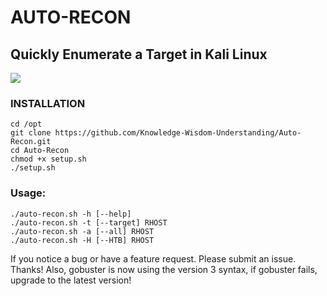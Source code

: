 # AUTO-RECON
## Quickly Enumerate a Target in Kali Linux

<img src="https://github.com/Knowledge-Wisdom-Understanding/Auto-Recon/blob/master/autorecon4.gif" />

### INSTALLATION
```
cd /opt
git clone https://github.com/Knowledge-Wisdom-Understanding/Auto-Recon.git
cd Auto-Recon
chmod +x setup.sh
./setup.sh
```

### Usage:
```
./auto-recon.sh -h [--help]
./auto-recon.sh -t [--target] RHOST
./auto-recon.sh -a [--all] RHOST
./auto-recon.sh -H [--HTB] RHOST
```
If you notice a bug or have a feature request. Please submit an issue. Thanks!
Also, gobuster is now using the version 3 syntax, if gobuster fails, upgrade to the latest version!
